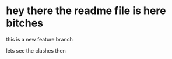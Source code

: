 # hey there the readme file is here bitches

<p>this is a new feature branch</p>
<p>lets see the clashes then </p>

